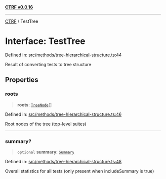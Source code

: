 [**CTRF v0.0.16**](../README.md)

***

[CTRF](../README.md) / TestTree

# Interface: TestTree

Defined in: [src/methods/tree-hierarchical-structure.ts:44](https://github.com/ctrf-io/ctrf-core-js/blob/main/src/methods/tree-hierarchical-structure.ts#L44)

Result of converting tests to tree structure

## Properties

### roots

> **roots**: [`TreeNode`](TreeNode.md)[]

Defined in: [src/methods/tree-hierarchical-structure.ts:46](https://github.com/ctrf-io/ctrf-core-js/blob/main/src/methods/tree-hierarchical-structure.ts#L46)

Root nodes of the tree (top-level suites)

***

### summary?

> `optional` **summary**: [`Summary`](Summary.md)

Defined in: [src/methods/tree-hierarchical-structure.ts:48](https://github.com/ctrf-io/ctrf-core-js/blob/main/src/methods/tree-hierarchical-structure.ts#L48)

Overall statistics for all tests (only present when includeSummary is true)

